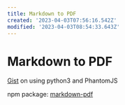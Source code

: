 ```yaml
---
title: Markdown to PDF
created: '2023-04-03T07:56:16.542Z'
modified: '2023-04-03T08:54:33.643Z'
---
```


# Markdown to PDF

[Gist](https://gist.github.com/sooop/32a0539dd352e0ff9ffe) on using python3 and PhantomJS

npm package: [markdown-pdf](https://www.npmjs.com/package/markdown-pdf/)
